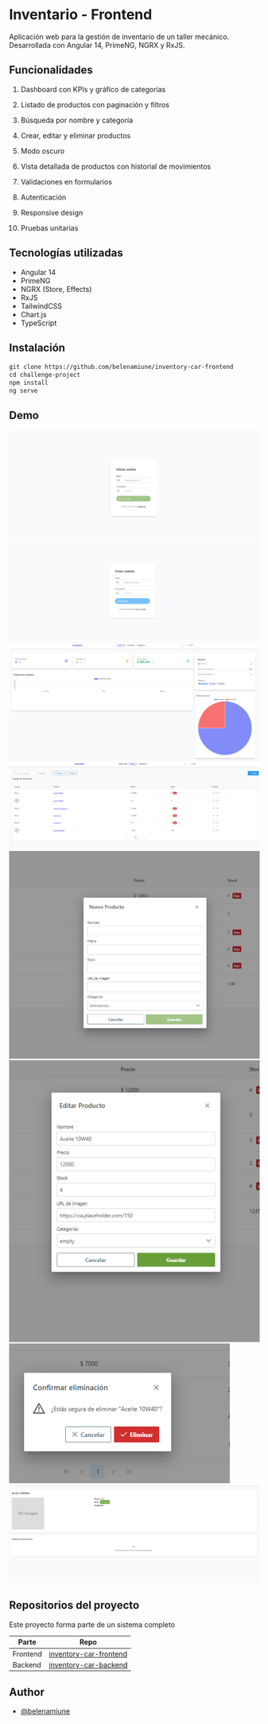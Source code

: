 # Inventario - Frontend
Aplicación web para la gestión de inventario de un taller mecánico. Desarrollada con Angular 14, PrimeNG, NGRX y RxJS.


## Funcionalidades

  1. Dashboard con KPIs y gráfico de categorías

  2. Listado de productos con paginación y filtros

  3. Búsqueda por nombre y categoría

  4. Crear, editar y eliminar productos

  6. Modo oscuro

  7. Vista detallada de productos con historial de movimientos

  8. Validaciones en formularios

  9. Autenticación 

  10. Responsive design

  11. Pruebas unitarias

## Tecnologías utilizadas
- Angular 14
- PrimeNG
- NGRX (Store, Effects)
- RxJS
- TailwindCSS
- Chart.js 
- TypeScript

## Instalación
```
git clone https://github.com/belenamiune/inventory-car-frontend
cd challenge-project
npm install
ng serve
```

## Demo
![Login](imagenes/login.png)
![Registro](imagenes/registro.png)
![Dashboard](imagenes/dashboard.png)
![Listado](imagenes/listado.png)
![Creacion](imagenes/creacion.png)
![Edicion](imagenes/edicion.png)
![Eliminacion](imagenes/eliminacion.png)
![Detalle](imagenes/detalle.png)


## Repositorios del proyecto
Este proyecto forma parte de un sistema completo

| Parte     | Repo                                         |
|-----------|----------------------------------------------|
| Frontend  | [inventory-car-frontend](https://github.com/belenamiune/inventory-car-frontend)        |
| Backend   | [inventory-car-backend](https://github.com/belenamiune/inventory-car-frontend)        

 
## Author
- [@belenamiune](https://github.com/belenamiune)


